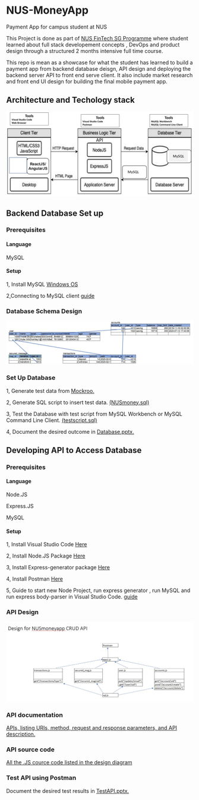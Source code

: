 # NUS-MoneyApp
Payment App for campus student at NUS

This Project is done as part of [NUS FinTech SG Programme](https://fintechlab.nus.edu.sg/fintechsg-programme-company/) where student learned about full stack developement concepts , DevOps and product design through a structured 2 months intensive full time course.

This repo is mean as a showcase for what the student has learned to build a payment app from backend database deisgn, API design and deploying the backend server  API to front end serve client. It also include market research and front end UI design for building the final mobile payment app.

## Architecture and Techology stack

![](screenshot/tech.JPG)


## Backend Database Set up
### Prerequisites
#### Language
MySQL
#### Setup 
1, Install MySQL [Windows OS](https://www.youtube.com/watch?v=WuBcTJnIuzo)

2,Connecting to MySQL client [guide](screenshot/connectSql.JPG)

### Database Schema Design

![](screenshot/schema.JPG)

### Set Up Database

1, Generate test data from [Mockroo.](https://www.mockaroo.com/)

2, Generate SQL script to insert test data. [ (NUSmoney.sql)](Database/NUSmoney.sql)

3, Test the Database with test script from MySQL Workbench or MySQL Command Line Client. [ (testscript.sql)](Database/testscript.sql)

4, Document the desired outcome in [Database.pptx.](Database/Database.pptx)



## Developing API to Access Database
### Prerequisites
#### Language
Node.JS 

Express.JS

MySQL
#### Setup 
1, Install Visual Studio Code [Here](https://code.visualstudio.com/download)

2, Install Node.JS Package [Here](https://nodejs.org/en/download/)

3, Install Express-generator package [Here](https://www.npmjs.com/package/express-generator)

4, Install Postman [Here](https://www.postman.com/downloads/)

5, Guide to start new Node Project, run express generator , run MySQL and run express body-parser in Visual Studio Code.  [guide](screenshot/guide.JPG)

### API Design

![](screenshot/API.JPG)

### API documentation

[APIs, listing URIs, method, request and response parameters, and API description.](API/API.pdf)

### API source code

[All the .JS cource code listed in the design diagram](API/)

### Test API using Postman

Document the desired test results in [TestAPI.pptx.](API/TestAPI.pptx)
